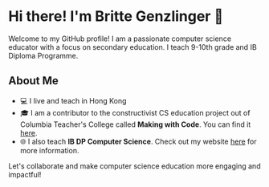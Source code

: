 # Hi there! I'm Britte Genzlinger 👋

Welcome to my GitHub profile! I am a passionate computer science educator with a focus on secondary education. I teach 9-10th grade and IB Diploma Programme.

## About Me
- 💻 I live and teach in Hong Kong
- 🎓 I am a contributor to the constructivist CS education project out of Columbia Teacher's College called **Making with Code**. You can find it [here](https://cs.fablearn.org/).
- 🌐 I also teach **IB DP Computer Science**. Check out my website [here](https://isf-dp-cs.github.io/) for more information.

Let's collaborate and make computer science education more engaging and impactful!
